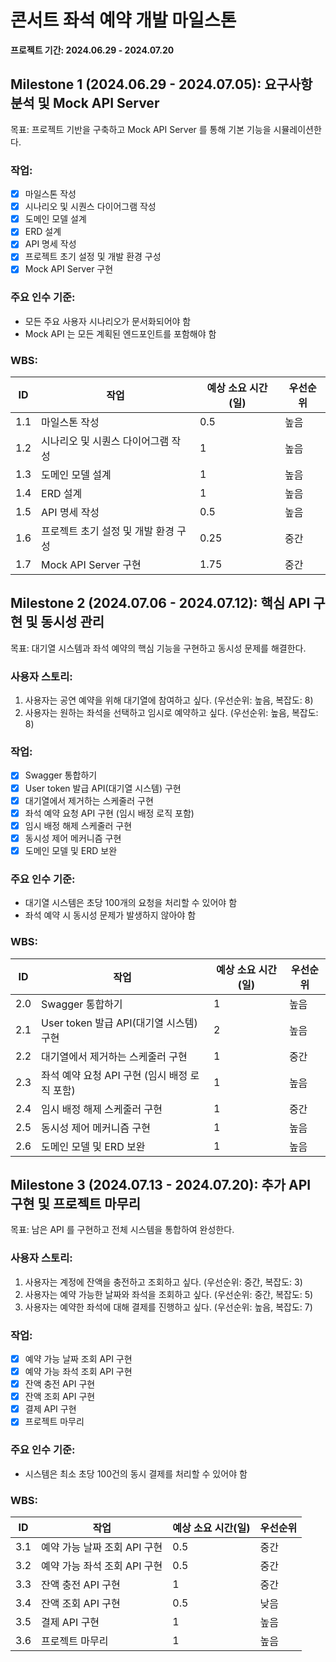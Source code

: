 # 콘서트 좌석 예약 개발 마일스톤

**프로젝트 기간: 2024.06.29 - 2024.07.20**

## Milestone 1 (2024.06.29 - 2024.07.05): 요구사항 분석 및 Mock API Server

목표: 프로젝트 기반을 구축하고 Mock API Server 를 통해 기본 기능을 시뮬레이션한다.

### 작업:

- [x] 마일스톤 작성
- [x] 시나리오 및 시퀀스 다이어그램 작성
- [x] 도메인 모델 설계
- [x] ERD 설계
- [x] API 명세 작성
- [x] 프로젝트 초기 설정 및 개발 환경 구성
- [x] Mock API Server 구현

### 주요 인수 기준:

- 모든 주요 사용자 시나리오가 문서화되어야 함
- Mock API 는 모든 계획된 엔드포인트를 포함해야 함

### WBS:

| ID  | 작업                    | 예상 소요 시간(일) | 우선순위 |
|-----|-----------------------|-------------|------|
| 1.1 | 마일스톤 작성               | 0.5         | 높음   |
| 1.2 | 시나리오 및 시퀀스 다이어그램 작성   | 1           | 높음   |
| 1.3 | 도메인 모델 설계             | 1           | 높음   |
| 1.4 | ERD 설계                | 1           | 높음   |
| 1.5 | API 명세 작성             | 0.5         | 높음   |
| 1.6 | 프로젝트 초기 설정 및 개발 환경 구성 | 0.25        | 중간   |
| 1.7 | Mock API Server 구현    | 1.75        | 중간   |

## Milestone 2 (2024.07.06 - 2024.07.12): 핵심 API 구현 및 동시성 관리

목표: 대기열 시스템과 좌석 예약의 핵심 기능을 구현하고 동시성 문제를 해결한다.

### 사용자 스토리:

1. 사용자는 공연 예약을 위해 대기열에 참여하고 싶다. (우선순위: 높음, 복잡도: 8)
2. 사용자는 원하는 좌석을 선택하고 임시로 예약하고 싶다. (우선순위: 높음, 복잡도: 8)

### 작업:

- [x] Swagger 통합하기
- [x] User token 발급 API(대기열 시스템) 구현
- [x] 대기열에서 제거하는 스케줄러 구현
- [x] 좌석 예약 요청 API 구현 (임시 배정 로직 포함)
- [x] 임시 배정 해제 스케줄러 구현
- [x] 동시성 제어 메커니즘 구현
- [x] 도메인 모델 및 ERD 보완

### 주요 인수 기준:

- 대기열 시스템은 초당 100개의 요청을 처리할 수 있어야 함
- 좌석 예약 시 동시성 문제가 발생하지 않아야 함

### WBS:

| ID  | 작업                            | 예상 소요 시간(일) | 우선순위 |
|-----|-------------------------------|-------------|------|
| 2.0 | Swagger 통합하기                  | 1           | 높음   |
| 2.1 | User token 발급 API(대기열 시스템) 구현 | 2           | 높음   |
| 2.2 | 대기열에서 제거하는 스케줄러 구현            | 1           | 중간   |
| 2.3 | 좌석 예약 요청 API 구현 (임시 배정 로직 포함) | 1           | 높음   |
| 2.4 | 임시 배정 해제 스케줄러 구현              | 1           | 중간   |
| 2.5 | 동시성 제어 메커니즘 구현                | 1           | 높음   |
| 2.6 | 도메인 모델 및 ERD 보완               | 1           | 높음   |

## Milestone 3 (2024.07.13 - 2024.07.20): 추가 API 구현 및 프로젝트 마무리

목표: 남은 API 를 구현하고 전체 시스템을 통합하여 완성한다.

### 사용자 스토리:

1. 사용자는 계정에 잔액을 충전하고 조회하고 싶다. (우선순위: 중간, 복잡도: 3)
2. 사용자는 예약 가능한 날짜와 좌석을 조회하고 싶다. (우선순위: 중간, 복잡도: 5)
3. 사용자는 예약한 좌석에 대해 결제를 진행하고 싶다. (우선순위: 높음, 복잡도: 7)

### 작업:

- [x] 예약 가능 날짜 조회 API 구현
- [x] 예약 가능 좌석 조회 API 구현
- [x] 잔액 충전 API 구현
- [x] 잔액 조회 API 구현
- [x] 결제 API 구현
- [x] 프로젝트 마무리

### 주요 인수 기준:

- 시스템은 최소 초당 100건의 동시 결제를 처리할 수 있어야 함

### WBS:

| ID  | 작업                 | 예상 소요 시간(일) | 우선순위 |
|-----|--------------------|-------------|------|
| 3.1 | 예약 가능 날짜 조회 API 구현 | 0.5         | 중간   |
| 3.2 | 예약 가능 좌석 조회 API 구현 | 0.5         | 중간   |
| 3.3 | 잔액 충전 API 구현       | 1           | 중간   |
| 3.4 | 잔액 조회 API 구현       | 0.5         | 낮음   |
| 3.5 | 결제 API 구현          | 1           | 높음   |
| 3.6 | 프로젝트 마무리           | 1           | 높음   |